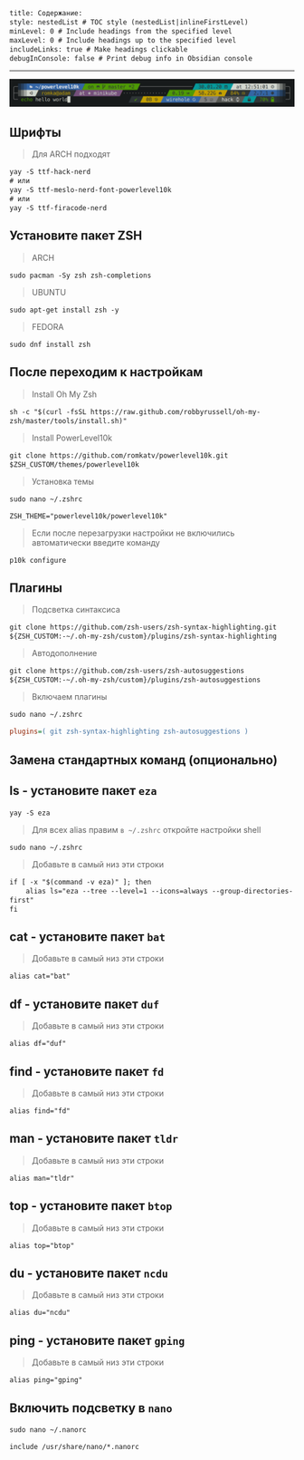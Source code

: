 ```table-of-contents
title: Содержание:
style: nestedList # TOC style (nestedList|inlineFirstLevel)
minLevel: 0 # Include headings from the specified level
maxLevel: 0 # Include headings up to the specified level
includeLinks: true # Make headings clickable
debugInConsole: false # Print debug info in Obsidian console
```
---

![|800](/Media/Pictures/ZSH/image_1.png)
## Шрифты

>Для ARCH подходят
```shell
yay -S ttf-hack-nerd
# или
yay -S ttf-meslo-nerd-font-powerlevel10k
# или
yay -S ttf-firacode-nerd
```
## Установите пакет ZSH

> ARCH 
```shell
sudo pacman -Sy zsh zsh-completions
```

>UBUNTU 
```shell
sudo apt-get install zsh -y
```

>FEDORA
```shell
sudo dnf install zsh
```
## После переходим к настройкам

>Install Oh My Zsh
```shell
sh -c "$(curl -fsSL https://raw.github.com/robbyrussell/oh-my-zsh/master/tools/install.sh)"
```

> Install PowerLevel10k
```shell
git clone https://github.com/romkatv/powerlevel10k.git $ZSH_CUSTOM/themes/powerlevel10k
```

>Установка темы
```shell
sudo nano ~/.zshrc
```

```shell
ZSH_THEME="powerlevel10k/powerlevel10k"
```

> Если после перезагрузки настройки не включились автоматически введите команду
```shell
p10k configure
```
## Плагины

> Подсветка синтаксиса
```shell
git clone https://github.com/zsh-users/zsh-syntax-highlighting.git ${ZSH_CUSTOM:-~/.oh-my-zsh/custom}/plugins/zsh-syntax-highlighting
```

> Автодополнение
```shell
git clone https://github.com/zsh-users/zsh-autosuggestions ${ZSH_CUSTOM:-~/.oh-my-zsh/custom}/plugins/zsh-autosuggestions
```

> Включаем плагины
```shell
sudo nano ~/.zshrc
```

```ini
plugins=( git zsh-syntax-highlighting zsh-autosuggestions )
```
## Замена стандартных команд (опционально)

## ls - установите пакет `eza`
```shell
yay -S eza
```

>Для всех alias правим `в ~/.zshrc` откройте настройки shell
```shell
sudo nano ~/.zshrc
```

>Добавьте в самый низ эти строки
```shell
if [ -x "$(command -v eza)" ]; then
    alias ls="eza --tree --level=1 --icons=always --group-directories-first"
fi
```
## cat - установите пакет `bat`

>Добавьте в самый низ эти строки
```shell
alias cat="bat"
```
## df - установите пакет `duf`

>Добавьте в самый низ эти строки
```shell
alias df="duf"
```
## find - установите пакет `fd`

>Добавьте в самый низ эти строки
```shell
alias find="fd"
```
## man - установите пакет `tldr`

>Добавьте в самый низ эти строки
```shell
alias man="tldr"
```
## top - установите пакет `btop`

>Добавьте в самый низ эти строки
```shell
alias top="btop"
```
## du - установите пакет `ncdu`

>Добавьте в самый низ эти строки
```shell
alias du="ncdu"
```
## ping - установите пакет `gping`

>Добавьте в самый низ эти строки
```shell
alias ping="gping"
```
## Включить подсветку в `nano`

```shell
sudo nano ~/.nanorc
```

```
include /usr/share/nano/*.nanorc
```
